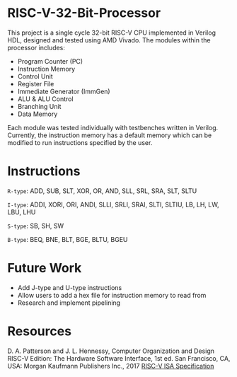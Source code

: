 # RISC-V-32-Bit-Processor

This project is a single cycle 32-bit RISC-V CPU implemented in Verilog HDL, designed and tested using AMD Vivado. 
The modules within the processor includes:
- Program Counter (PC)
- Instruction Memory
- Control Unit
- Register File
- Immediate Generator (ImmGen)
- ALU & ALU Control
- Branching Unit
- Data Memory

Each module was tested individually with testbenches written in Verilog. Currently, the instruction memory has a default memory which can be modified to run instructions specified by the user. 

# Instructions
`R-type`: ADD, SUB, SLT, XOR, OR, AND, SLL, SRL, SRA, SLT, SLTU

`I-type`: ADDI, XORI, ORI, ANDI, SLLI, SRLI, SRAI, SLTI, SLTIU, LB, LH, LW, LBU, LHU

`S-type`: SB, SH, SW

`B-type`: BEQ, BNE, BLT, BGE, BLTU, BGEU

# Future Work
- Add J-type and U-type instructions
- Allow users to add a hex file for instruction memory to read from
- Research and implement pipelining

# Resources
D. A. Patterson and J. L. Hennessy, Computer Organization and Design RISC-V Edition: The Hardware Software Interface, 1st ed. San Francisco, CA, USA: Morgan Kaufmann Publishers Inc., 2017
[RISC-V ISA Specification](https://drive.google.com/file/d/1uviu1nH-tScFfgrovvFCrj7Omv8tFtkp/view)
